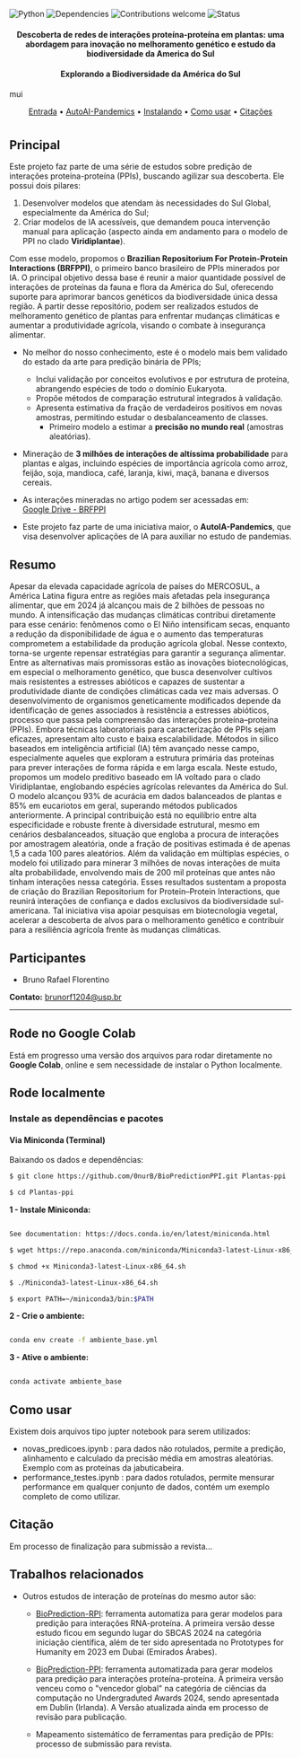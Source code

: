 ![Python](https://img.shields.io/badge/python-v3.7-blue)
![Dependencies](https://img.shields.io/badge/dependencies-up%20to%20date-brightgreen.svg)
![Contributions welcome](https://img.shields.io/badge/contributions-welcome-orange.svg)
![Status](https://img.shields.io/badge/status-up-brightgreen)


<h4 align="center">Descoberta de redes de interações proteína-proteína em plantas: uma abordagem para inovação no melhoramento genético e estudo da biodiversidade da America do Sul</h4>

<h4 align="center">Explorando a Biodiversidade da América do Sul</h4>
mui
<p align="center">
  <a href="https://github.com/0nurB/Plantas-ppi">Entrada</a> •
  <a href="http://autoaipandemics.icmc.usp.br">AutoAI-Pandemics</a> •
  <a href="#installing-dependencies-and-package">Instalando</a> •
  <a href="#how-to-use">Como usar</a> •
  <a href="#citation">Citações</a> 
</p>

<h1 align="center"></h1>


## Principal

Este projeto faz parte de uma série de estudos sobre predição de interações proteína-proteína (PPIs), buscando agilizar sua descoberta. Ele possui dois pilares:  
1. Desenvolver modelos que atendam às necessidades do Sul Global, especialmente da América do Sul;  
2. Criar modelos de IA acessíveis, que demandem pouca intervenção manual para aplicação (aspecto ainda em andamento para o modelo de PPI no clado **Viridiplantae**).

Com esse modelo, propomos o **Brazilian Repositorium For Protein-Protein Interactions (BRFPPI)**, o primeiro banco brasileiro de PPIs minerados por IA. O principal objetivo dessa base é reunir a maior quantidade possível de interações de proteínas da fauna e flora da América do Sul, oferecendo suporte para aprimorar bancos genéticos da biodiversidade única dessa região. A partir desse repositório, podem ser realizados estudos de melhoramento genético de plantas para enfrentar mudanças climáticas e aumentar a produtividade agrícola, visando o combate à insegurança alimentar.

* No melhor do nosso conhecimento, este é o modelo mais bem validado do estado da arte para predição binária de PPIs;  
  - Inclui validação por conceitos evolutivos e por estrutura de proteína, abrangendo espécies de todo o domínio Eukaryota.  
  - Propõe métodos de comparação estrutural integrados à validação.  
  - Apresenta estimativa da fração de verdadeiros positivos em novas amostras, permitindo estudar o desbalanceamento de classes.  
    - Primeiro modelo a estimar a **precisão no mundo real** (amostras aleatórias).  

* Mineração de **3 milhões de interações de altíssima probabilidade** para plantas e algas, incluindo espécies de importância agrícola como arroz, feijão, soja, mandioca, café, laranja, kiwi, maçã, banana e diversos cereais.  

* As interações mineradas no artigo podem ser acessadas em:  
   [Google Drive - BRFPPI](https://drive.google.com/drive/folders/1giwBwA-OgdLy0V_FuLLZjDoqxpJhKvyR?usp=drive_link)

* Este projeto faz parte de uma iniciativa maior, o **AutoIA-Pandemics**, que visa desenvolver aplicações de IA para auxiliar no estudo de pandemias.


## Resumo

Apesar da elevada capacidade agrícola de países do MERCOSUL, a América Latina figura entre as regiões mais afetadas pela insegurança alimentar, que em 2024 já alcançou mais de 2 bilhões de pessoas no mundo. A intensificação das mudanças climáticas contribui diretamente para esse cenário: fenômenos como o El Niño intensificam secas, enquanto a redução da disponibilidade de água e o aumento das temperaturas comprometem a estabilidade da produção agrícola global. Nesse contexto, torna-se urgente repensar estratégias para garantir a segurança alimentar. Entre as alternativas mais promissoras estão as inovações biotecnológicas, em especial o melhoramento genético, que busca desenvolver cultivos mais resistentes a estresses abióticos e capazes de sustentar a produtividade diante de condições climáticas cada vez mais adversas.
O desenvolvimento de organismos geneticamente modificados depende da identificação de genes associados à resistência a estresses abióticos, processo que passa pela compreensão das interações proteína–proteína (PPIs). Embora técnicas laboratoriais para caracterização de PPIs sejam eficazes, apresentam alto custo e baixa escalabilidade. Métodos in silico baseados em inteligência artificial (IA) têm avançado nesse campo, especialmente aqueles que exploram a estrutura primária das proteínas para prever interações de forma rápida e em larga escala.
Neste estudo, propomos um modelo preditivo baseado em IA voltado para o clado Viridiplantae, englobando espécies agrícolas relevantes da América do Sul. O modelo alcançou 93% de acurácia em dados balanceados de plantas e 85% em eucariotos em geral, superando métodos publicados anteriormente. A principal contribuição está no equilíbrio entre alta especificidade e robuste frente à diversidade estrutural, mesmo em cenários desbalanceados, situação que engloba a procura de interações por amostragem aleatória, onde a fração de positivas estimada é de apenas 1,5 a cada 100 pares aleatórios.
Além da validação em múltiplas espécies, o modelo foi utilizado para minerar 3 milhões de novas interações de muita alta probabilidade, envolvendo mais de 200 mil proteínas que antes não tinham interações nessa categória. Esses resultados sustentam a proposta de criação do Brazilian Repositorium for Protein–Protein Interactions, que reunirá interações de confiança e dados exclusivos da biodiversidade sul-americana. Tal iniciativa visa apoiar pesquisas em biotecnologia vegetal, acelerar a descoberta de alvos para o melhoramento genético e contribuir para a resiliência agrícola frente às mudanças climáticas.



## Participantes

* Bruno Rafael Florentino  

**Contato:** brunorf1204@usp.br  

---

## Rode no Google Colab  

Está em progresso uma versão dos arquivos para rodar diretamente no **Google Colab**, online e sem necessidade de instalar o Python localmente.





## Rode localmente

### Instale as dependências e pacotes

#### Via Miniconda (Terminal)

Baixando os dados e dependências:

```sh
$ git clone https://github.com/0nurB/BioPredictionPPI.git Plantas-ppi

$ cd Plantas-ppi

```

**1 - Instale Miniconda:** 

```sh

See documentation: https://docs.conda.io/en/latest/miniconda.html

$ wget https://repo.anaconda.com/miniconda/Miniconda3-latest-Linux-x86_64.sh

$ chmod +x Miniconda3-latest-Linux-x86_64.sh

$ ./Miniconda3-latest-Linux-x86_64.sh

$ export PATH=~/miniconda3/bin:$PATH

```

**2 - Crie o ambiente:**

```sh

conda env create -f ambiente_base.yml

```

**3 - Ative o ambiente:**

```sh

conda activate ambiente_base

```
## Como usar

Existem dois arquivos tipo jupter notebook para serem utilizados:

- novas_predicoes.ipynb : para dados não rotulados, permite a predição, alinhamento e calculado da precisão média em amostras aleatórias. Exemplo com as proteínas da jabuticabeira.
- performance_testes.ipynb : para dados rotulados, permite mensurar performance em qualquer conjunto de dados, contém um exemplo completo de como utilizar.


## Citação

Em processo de finalização para submissão a revista...


## Trabalhos relacionados

* Outros estudos de interação de proteínas do mesmo autor são:
  - [BioPrediction-RPI](https://www.sciencedirect.com/science/article/pii/S2001037024001776): ferramenta automatiza para gerar modelos para predição para interações RNA-proteína. A primeira versão desse estudo ficou em segundo lugar do SBCAS 2024 na categória iniciação científica, além de ter sido apresentada no Prototypes for Humanity em 2023 em Dubai (Emirados Árabes).
 
  - [BioPrediction-PPI](https://gua.soutron.net/Portal/Default/en-GB/RecordView/Index/3202): ferramenta automatizada para gerar modelos para predição para interações proteína-proteína. A primeira versão venceu como o "vencedor global" na categória de ciências da computação no Undergraduted Awards 2024, sendo apresentada em Dublin (Irlanda). A Versão atualizada ainda em processo de revisão para publicação. 
    
  - Mapeamento sistemático de ferramentas para predição de PPIs: processo de submissão para revista.

